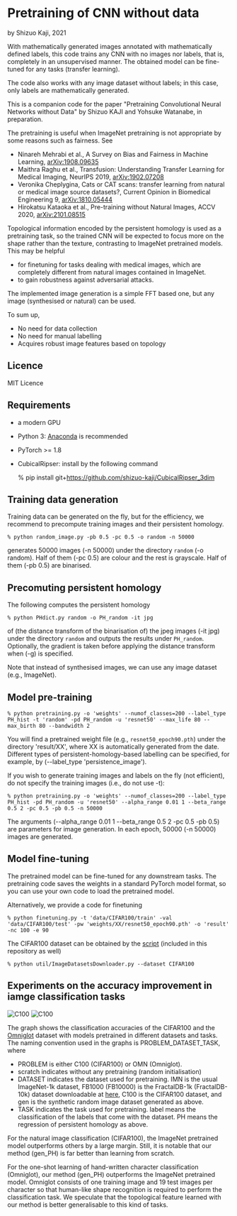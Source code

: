 # Pretraining of CNN without data
by Shizuo Kaji, 2021

With mathematically generated images annotated with mathematically defined labels,
this code trains any CNN with no images nor labels, that is, completely in an unsupervised manner.
The obtained model can be fine-tuned for any tasks (transfer learning).

The code also works with any image dataset without labels; in this case, only labels are mathematically generated.

This is a companion code for the paper "Pretraining Convolutional Neural Networks without Data" by Shizuo KAJI and
Yohsuke Watanabe, in preparation.


The pretraining is useful when ImageNet pretraining is not appropriate by some reasons such as fairness.
See
- Ninareh Mehrabi et al., A Survey on Bias and Fairness in Machine Learning, [arXiv:1908.09635](https://arxiv.org/abs/1908.09635)
- Maithra Raghu et al., Transfusion: Understanding Transfer Learning for Medical Imaging, NeurIPS 2019, [arXiv:1902.07208](https://arxiv.org/abs/1902.07208)
- Veronika Cheplygina, Cats or CAT scans: transfer learning from natural or medical image source datasets?, Current Opinion in Biomedical Engineering 9, [arXiv:1810.05444](https://arxiv.org/abs/1810.05444)
- Hirokatsu Kataoka et al., Pre-training without Natural Images, ACCV 2020, [arXiv:2101.08515](https://arxiv.org/abs/2101.08515)



Topological information encoded by the persistent homology is used as a pretraining task, 
so the trained CNN will be expected to focus more on the shape rather than the texture, contrasting to ImageNet pretrained models.
This may be helpful 
- for finetuning for tasks dealing with medical images, which are completely different from natural images contained in ImageNet.
- to gain robustness against adversarial attacks.

The implemented image generation is a simple FFT based one, but any image (synthesised or natural) can be used.

To sum up,
- No need for data collection
- No need for manual labelling
- Acquires robust image features based on topology


## Licence
MIT Licence

## Requirements
- a modern GPU
- Python 3: [Anaconda](https://anaconda.org) is recommended
- PyTorch >= 1.8
- CubicalRipser: install by the following command

    % pip install git+https://github.com/shizuo-kaji/CubicalRipser_3dim

## Training data generation
Training data can be generated on the fly, but for the efficiency,
we recommend to precompute training images and their persistent homology.

    % python random_image.py -pb 0.5 -pc 0.5 -o random -n 50000

generates 50000 images (-n 50000) under the directory `random` (-o random). 
Half of them (-pc 0.5) are colour and the rest is grayscale.
Half of them (-pb 0.5) are binarised.

## Precomuting persistent homology
The following computes the persistent homology

    % python PHdict.py random -o PH_random -it jpg

of (the distance transform of the binarisation of) the jpeg images (-it jpg) under the directory `random` and outputs the results under `PH_random`.
Optionally, the gradient is taken before applying the distance transform when (-g) is specified.

Note that instead of synthesised images, we can use any image dataset (e.g., ImageNet).

## Model pre-training

    % python pretraining.py -o 'weights' --numof_classes=200 --label_type PH_hist -t 'random' -pd PH_random -u 'resnet50' --max_life 80 --max_birth 80 --bandwidth 2

You will find a pretrained weight file (e.g., `resnet50_epoch90.pth`) under the directory 'result/XX', where XX is automatically generated from the date.
Different types of persistent-homology-based labelling can be specified, for example, by (--label_type 'persistence_image').

If you wish to generate training images and labels on the fly (not efficient), do not specify the training images (i.e., do not use -t):

    % python pretraining.py -o 'weights' --numof_classes=200 --label_type PH_hist -pd PH_random -u 'resnet50' --alpha_range 0.01 1 --beta_range 0.5 2 -pc 0.5 -pb 0.5 -n 50000

The arguments (--alpha_range 0.01 1 --beta_range 0.5 2 -pc 0.5 -pb 0.5) are parameters for image generation. 
In each epoch, 50000 (-n 50000) images are generated.

## Model fine-tuning
The pretrained model can be fine-tuned for any downstream tasks.
The pretraining code saves the weights in a standard PyTorch model format, so you can use your own code to load the pretrained model.

Alternatively, we provide a code for finetuning

    % python finetuning.py -t 'data/CIFAR100/train' -val 'data/CIFAR100/test' -pw 'weights/XX/resnet50_epoch90.pth' -o 'result' -nc 100 -e 90

The CIFAR100 dataset can be obtained by the [script](https://github.com/chatflip/ImageRecognitionDataset) (included in this repository as well)

    % python util/ImageDatasetsDownloader.py --dataset CIFAR100


## Experiments on the accuracy improvement in iamge classification tasks

![C100](https://github.com/shizuo-kaji/PretrainCNNwithNoData/blob/master/demo/C100.jpg?raw=true)
![C100](https://github.com/shizuo-kaji/PretrainCNNwithNoData/blob/master/demo/omniglot.jpg?raw=true)

The graph shows the classification accuracies of the CIFAR100 and the [Omniglot](https://github.com/brendenlake/omniglot) dataset 
with models pretrained in different datasets and tasks.
The naming convention used in the graphs is PROBLEM_DATASET_TASK, where
- PROBLEM is either C100 (CIFAR100) or OMN (Omniglot).
- scratch indicates without any pretraining (random initialisation)
- DATASET indicates the dataset used for pretraining. 
IMN is the usual ImageNet-1k dataset, 
FB1000 (FB10000) is the FractalDB-1k (FractalDB-10k) dataset downloadable at [here](https://hirokatsukataoka16.github.io/Pretraining-without-Natural-Images/),
C100 is the CIFAR100 dataset,
and gen is the synthetic random image dataset generated as above.
- TASK indicates the task used for pretraining.
label means the classification of the labels that come with the dataset.
PH means the regression of persistent homology as above.

For the natural image classification (CIFAR100), the ImageNet pretrained model outperforms others by a large margin.
Still, it is notable that our method (gen_PH) is far better than learning from scratch.

For the one-shot learning of hand-written character classification (Omniglot), our method (gen_PH) outperforms the ImageNet pretrained model. 
Omniglot consists of one training image and 19 test images per character so that human-like shape recognition is required to perform the classification task.
We speculate that the topological feature learned with our method is better generalisable to this kind of tasks.


